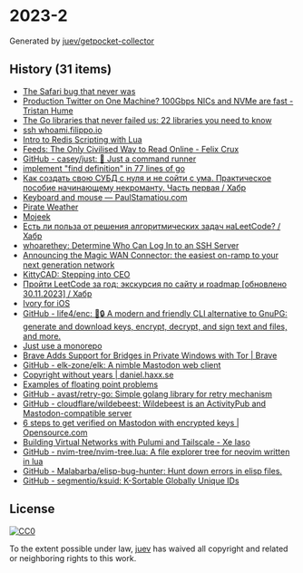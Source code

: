 # 2023-2

Generated by [juev/getpocket-collector](https://github.com/juev/getpocket-collector)

## History (31 items)

- [The Safari bug that never was](https://obyford.com/posts/the-safari-bug-that-never-was/)
- [Production Twitter on One Machine? 100Gbps NICs and NVMe are fast - Tristan Hume](https://thume.ca/2023/01/02/one-machine-twitter/)
- [The Go libraries that never failed us: 22 libraries you need to know](https://threedots.tech/post/list-of-recommended-libraries/)
- [ssh whoami.filippo.io](https://words.filippo.io/dispatches/whoami-updated/)
- [Intro to Redis Scripting with Lua](https://www.novus.com/tech-blog/intro-to-redis-scripting-with-lua)
- [Feeds: The Only Civilised Way to Read Online - Felix Crux](https://felixcrux.com/blog/feeds-the-only-civilised-way-to-read-online)
- [GitHub - casey/just: 🤖 Just a command runner](https://github.com/casey/just)
- [implement "find definition" in 77 lines of go](https://devnonsense.com/posts/find-definition-in-go/)
- [Как создать свою СУБД с нуля и не сойти с ума. Практическое пособие начинающему некроманту. Часть первая / Хабр](https://habr.com/ru/articles/709234/)
- [Keyboard and mouse — PaulStamatiou.com](https://paulstamatiou.com/stuff-i-use/keyboard-mouse/)
- [Pirate Weather](http://pirateweather.net/en/latest/)
- [Mojeek](https://www.mojeek.com/)
- [Есть ли польза от решения алгоритмических задач наLeetCode? / Хабр](https://habr.com/ru/articles/709550/)
- [whoarethey: Determine Who Can Log In to an SSH Server](https://www.agwa.name/blog/post/whoarethey)
- [Announcing the Magic WAN Connector: the easiest on-ramp to your next generation network](https://blog.cloudflare.com/magic-wan-connector/)
- [KittyCAD: Stepping into CEO](https://kittycad.io/blog/stepping-into-ceo)
- [Пройти LeetCode за год: экскурсия по сайту и roadmap [обновлено 30.11.2023] / Хабр](https://habr.com/ru/articles/708570/)
- [Ivory for iOS](https://tapbots.com/ivory/)
- [GitHub - life4/enc: 🔑🔒 A modern and friendly CLI alternative to GnuPG: generate and download keys, encrypt, decrypt, and sign text and files, and more.](https://github.com/life4/enc)
- [Just use a monorepo](https://buttondown.email/blog/just-use-a-monorepo)
- [Brave Adds Support for Bridges in Private Windows with Tor | Brave](https://brave.com/tor-bridges/)
- [GitHub - elk-zone/elk: A nimble Mastodon web client](https://github.com/elk-zone/elk)
- [Copyright without years | daniel.haxx.se](https://daniel.haxx.se/blog/2023/01/08/copyright-without-years/)
- [Examples of floating point problems](https://jvns.ca/blog/2023/01/13/examples-of-floating-point-problems/)
- [GitHub - avast/retry-go: Simple golang library for retry mechanism](https://github.com/avast/retry-go)
- [GitHub - cloudflare/wildebeest: Wildebeest is an ActivityPub and Mastodon-compatible server](https://github.com/cloudflare/wildebeest)
- [6 steps to get verified on Mastodon with encrypted keys | Opensource.com](https://opensource.com/article/22/12/verified-mastodon-pgp-keyoxide)
- [Building Virtual Networks with Pulumi and Tailscale - Xe Iaso](https://xeiaso.net/talks/virtual-networks-pulumi-tailscale/)
- [GitHub - nvim-tree/nvim-tree.lua: A file explorer tree for neovim written in lua](https://github.com/nvim-tree/nvim-tree.lua)
- [GitHub - Malabarba/elisp-bug-hunter: Hunt down errors in elisp files.](https://github.com/Malabarba/elisp-bug-hunter)
- [GitHub - segmentio/ksuid: K-Sortable Globally Unique IDs](https://github.com/segmentio/ksuid)

## License

[![CC0](https://mirrors.creativecommons.org/presskit/buttons/88x31/svg/cc-zero.svg)](https://creativecommons.org/publicdomain/zero/1.0/)

To the extent possible under law, [juev](https://github.com/juev) has waived all copyright and related or neighboring rights to this work.
